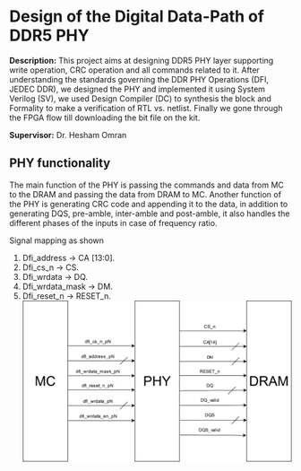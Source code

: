 # Design of the Digital Data-Path of DDR5 PHY 

**Description:** This project aims at designing DDR5 PHY layer supporting write operation, CRC operation and all commands related to it. After understanding the standards governing the DDR PHY Operations (DFI, JEDEC DDR), we designed the PHY and implemented it using System Verilog (SV), we used Design Compiler (DC) to synthesis the block and Formality to make a verification of RTL vs. netlist. Finally we gone through the FPGA flow till downloading the bit file on the kit.

**Supervisor:** Dr. Hesham Omran

## PHY functionality
   The main function of the PHY is passing the commands and data from MC to the DRAM and passing the data from DRAM to MC. Another function of the PHY is generating CRC code and appending it to the data, in addition to generating DQS, pre-amble, inter-amble and post-amble, it also handles the different phases of the inputs in case of frequency ratio.

Signal mapping as shown
  1.	Dfi_address -> CA [13:0]. 
  2.	Dfi_cs_n -> CS. 
  3.	Dfi_wrdata -> DQ. 
  4.	Dfi_wrdata_mask -> DM. 
  5.	Dfi_reset_n -> RESET_n. 
![alt text](https://github.com/abdelrhman-oun/DDR5_PHY_WriteOperation/blob/463e9fb9899962223ebc4ef19872e5007efd7de5/Documentation/pics/PHY.jpg)


